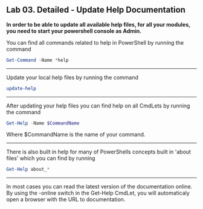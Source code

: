 ## Lab 03. Detailed - Update Help Documentation

**In order to be able to update all available help files, for all your modules, you need to start your powershell console as Admin.**

You can find all commands related to help in PowerShell by running the command

```Powershell
Get-Command -Name *help
```

---

Update your local help files by running the command

```Powershell
update-help
```

---

After updating your help files you can find help on all CmdLets by running the command

```Powershell
Get-Help -Name $CommandName
```

Where $CommandName is the name of your command.

---

There is also built in help for many of PowerShells concepts built in 'about files' which you can find by running

```PowerShell
Get-Help about_*
```

---

In most cases you can read the latest version of the documentation online. By using the -online switch in the Get-Help CmdLet, you will automaticaly open a browser with the URL to documentation.
